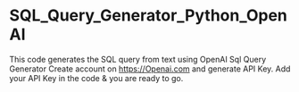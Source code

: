# SQL_Query_Generator_Python_OpenAI
This code generates the SQL query from text using OpenAI Sql Query Generator
Create account on https://Openai.com and generate API Key.
Add your API Key in the code & you are ready to go.
